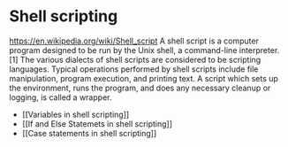 # Shell scripting
https://en.wikipedia.org/wiki/Shell_script
 A shell script is a computer program designed to be run by the Unix shell, a command-line interpreter.[1] The various dialects of shell scripts are considered to be scripting languages. Typical operations performed by shell scripts include file manipulation, program execution, and printing text. A script which sets up the environment, runs the program, and does any necessary cleanup or logging, is called a wrapper.
- [[Variables in shell scripting]]
- [[If and Else Statemets in shell scripting]]
- [[Case statements in shell scripting]]
